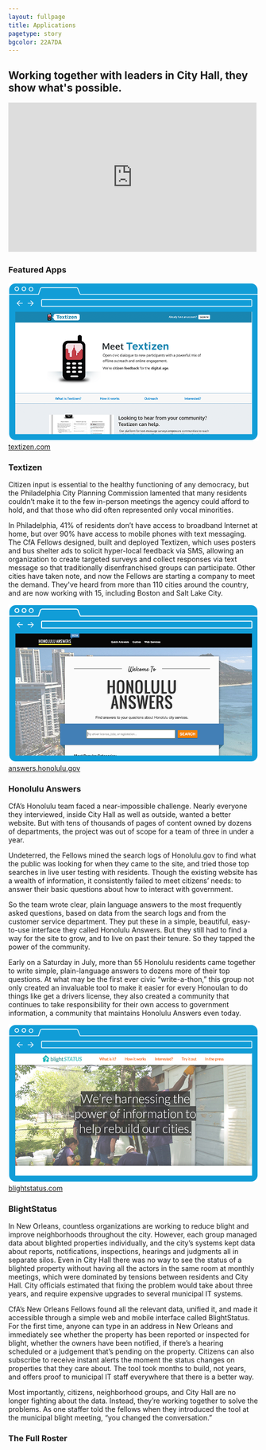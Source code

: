 ```yaml
---
layout: fullpage
title: Applications
pagetype: story
bgcolor: 22A7DA
--- 
```


<div class="cityLeaders">
  <h2>Working together with leaders in City Hall, they show what's possible.</h2>
  <iframe src="http://player.vimeo.com/video/60125263" width="500" height="300" frameborder="0" webkitAllowFullScreen mozallowfullscreen allowFullScreen></iframe>
</div>

<div class="featuredapps">

  <h3>Featured Apps</h3>

  <div class="bios apps">
	<div class="span6">
	  <img src="img/textizen.png" alt="Textizen" />
	  <div class="url">
		<a href="http://textizen.com" target="_blank">textizen.com</a>
	  </div>
	</div>
	<div class="span5 bioright">
	  <h3>Textizen</h3>			
	  <p>Citizen input is essential to the healthy functioning of any democracy, but the Philadelphia City Planning Commission lamented that many residents couldn’t make it to the few in-person meetings the agency could afford to hold, and that those who did often represented only vocal minorities.</p>
	  <p>In Philadelphia, 41% of residents don’t have access to broadband Internet at home, but over 90% have access to mobile phones with text messaging. The CfA Fellows designed, built and deployed Textizen, which uses posters and bus shelter ads to solicit hyper-local feedback via SMS, allowing an organization to create targeted surveys and collect responses via text message so that traditionally disenfranchised groups can participate. Other cities have taken note, and now the Fellows are starting a company to meet the demand. They've heard from more than 110 cities around the country, and are now working with 15, including Boston and Salt Lake City.</p>
	</div>
  </div>

  <div class="bios apps right">
	<div class="span6">
	  <img src="img/hnl_answers.png" alt="Honolulu Answers" />
	  <div class="url">
		<a href="http://answers.honolulu.gov" target="_blank">answers.honolulu.gov</a>
	  </div>
	</div>
	<div class="span5 bioleft">
	  <h3>Honolulu Answers</h3>			
	  <p>CfA’s Honolulu team faced a near-impossible challenge. Nearly everyone they interviewed, inside City Hall as well as outside, wanted a better website. But with tens of thousands of pages of content owned by dozens of departments, the project was out of scope for a team of three in under a year.</p>
	  <p>Undeterred, the Fellows mined the search logs of Honolulu.gov to find what the public was looking for when they came to the site, and tried those top searches in live user testing with residents. Though the existing website has a wealth of information, it consistently failed to meet citizens’ needs: to answer their basic questions about how to interact with government.</p>
	  <p>So the team wrote clear, plain language answers to the most frequently asked questions, based on data from the search logs and from the customer service department. They put these in a simple, beautiful, easy-to-use interface they called Honolulu Answers. But they still had to find a way for the site to grow, and to live on past their tenure. So they tapped the power of the community.</p>
		<p>Early on a Saturday in July, more than 55 Honolulu residents came together to write simple, plain-language answers to dozens more of their top questions. At what may be the first ever civic “write-a-thon,” this group not only created an invaluable tool to make it easier for every Honoulan to do things like get a drivers license, they also created a community that continues to take responsibility for their own access to government information, a community that maintains Honolulu Answers even today.</p>
	</div>
  </div>

  <div class="bios apps">
	<div class="span6">
	  <img src="img/blightstatus.png" alt="BlightStatus" />
	  <div class="url">
		<a href="http://blightstatus.com" target="_blank">blightstatus.com</a>
	  </div>
	</div>
	<div class="span5 bioright">
	  <h3>BlightStatus</h3>			
	  <p>In New Orleans, countless organizations are working to reduce blight and improve neighborhoods throughout the city. However, each group managed data about blighted properties individually, and the city’s systems kept data about reports, notifications, inspections, hearings and judgments all in separate silos. Even in City Hall there was no way to see the status of a blighted property without having all the actors in the same room at monthly meetings, which were dominated by tensions between residents and City Hall. City officials estimated that fixing the problem would take about three years, and require expensive upgrades to several municipal IT systems.</p>
	  <p>CfA’s New Orleans Fellows found all the relevant data, unified it, and made it accessible through a simple web and mobile interface called BlightStatus. For the first time, anyone can type in an address in New Orleans and immediately see whether the property has been reported or inspected for blight, whether the owners have been notified, if there’s a hearing scheduled or a judgement that’s pending on the property. Citizens can also subscribe to receive instant alerts the moment the status changes on properties that they care about. The tool took months to build, not years, and offers proof to municipal IT staff everywhere that there is a better way.</p>
	  <p>Most importantly, citizens, neighborhood groups, and City Hall are no longer fighting about the data. Instead, they’re working together to solve the problems. As one staffer told the fellows when they introduced the tool at the municipal blight meeting, “you changed the conversation.”</p>
	</div>
  </div>

</div>

<div class="moreapps">
  <h3>The Full Roster</h3>
  <div class="srtracker"></div>
  <div class="fm"></div>
  <div class="labs"></div>
  <div class="adopta"></div>
  <div class="blight"></div>
  <div class="blockee"></div>
  <div class="hnlanswers"></div>
  <div class="localdata"></div>
  <div class="neighborhow"></div>
  <div class="opencounter"></div>
  <div class="openstatus"></div>
  <div class="preparedly"></div>
  <div class="routeview"></div>
  <div class="opendata"></div>
  <div class="socialmedia"></div>
  <div class="pennywork"></div>
  <div class="straymapper"></div>
  <div class="supermayor"></div>
  <div class="textmybus"></div>
  <div class="textizen"></div>
  <div class="dailybrief"></div>
</div>


